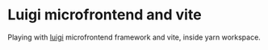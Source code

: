 # Luigi microfrontend and vite

Playing with [luigi](https://luigi-project.io/) microfrontend framework and vite, inside yarn workspace.
